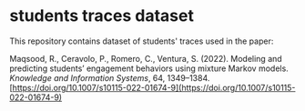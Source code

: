 # students traces dataset

This repository contains dataset of students' traces used in the paper:

Maqsood, R., Ceravolo, P., Romero, C., Ventura, S. (2022). Modeling and predicting students’ engagement behaviors using mixture Markov models. *Knowledge and Information Systems*, 64, 1349–1384. [https://doi.org/10.1007/s10115-022-01674-9](https://doi.org/10.1007/s10115-022-01674-9)
